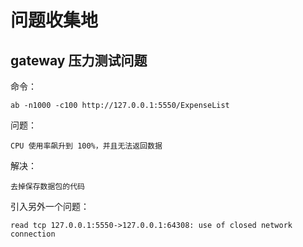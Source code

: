 # 问题收集地

## gateway 压力测试问题

命令：

    ab -n1000 -c100 http://127.0.0.1:5550/ExpenseList

问题：

    CPU 使用率飙升到 100%，并且无法返回数据

解决：

    去掉保存数据包的代码

引入另外一个问题：

    read tcp 127.0.0.1:5550->127.0.0.1:64308: use of closed network connection
